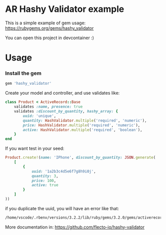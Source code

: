 # AR Hashy Validator example

This is a simple example of gem usage: https://rubygems.org/gems/hashy_validator

You can open this project in devcontainer :)

# Usage

### Install the gem

```ruby
gem 'hashy_validator'
```

Create your model and controller, and use validates like:

```ruby
class Product < ActiveRecord::Base
    validates :name, presence: true
    validates :discount_by_quantity, hashy_array: {
        uuid: 'unique',
        quantity: HashValidator.multiple('required', 'numeric'),
        price: HashValidator.multiple('required', 'numeric'),
        active: HashValidator.multiple('required', 'boolean'),
    }
end
```

If you want test in your seed:

```ruby
Product.create!(name: 'IPhone', discount_by_quantity: JSON.generate(
    [
        {
            uuid: '1a2b3c4d5e6f7g8h9i0j',
            quantity: 3,
            price: 100,
            active: true
        }
    ]
))
```

if you duplicate the uuid, you will have an error like that:

```bash
/home/vscode/.rbenv/versions/3.2.2/lib/ruby/gems/3.2.0/gems/activerecord-7.1.2/lib/active_record/validations.rb:84:in `raise_validation_error': Validation failed: Discount by quantity 'uuid' not unique (ActiveRecord::RecordInvalid)
```


More documentation in: https://github.com/flecto-io/hashy-validator
